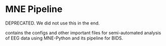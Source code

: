 # MNE Pipeline

DEPRECATED. We did not use this in the end.

contains the configs and other important files for semi-automated analysis of EEG data using MNE-Python and its pipeline for BIDS.
